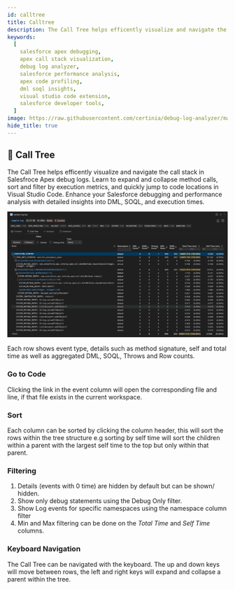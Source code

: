 ```yaml
---
id: calltree
title: Calltree
description: The Call Tree helps efficently visualize and navigate the call stack in Apex logs. Learn to expand and collapse method calls, sort and filter by execution metrics, and quickly jump to code locations in Visual Studio Code. Enhance your Salesforce debugging and performance analysis with detailed insights into DML, SOQL, and execution times.
keywords:
  [
    salesforce apex debugging,
    apex call stack visualization,
    debug log analyzer,
    salesforce performance analysis,
    apex code profiling,
    dml soql insights,
    visual studio code extension,
    salesforce developer tools,
  ]
image: https://raw.githubusercontent.com/certinia/debug-log-analyzer/main/lana/assets/v1.18/lana-calltree.png
hide_title: true
---
```


## 🌳 Call Tree

The Call Tree helps efficently visualize and navigate the call stack in Salesfroce Apex debug logs. Learn to expand and collapse method calls, sort and filter by execution metrics, and quickly jump to code locations in Visual Studio Code. Enhance your Salesforce debugging and performance analysis with detailed insights into DML, SOQL, and execution times.

![Call Tree Screenshot displaying an expandable and collapsible call stack with event types, method signatures, timing metrics, and aggregated DML, SOQL, Throws, and Row counts.](https://raw.githubusercontent.com/certinia/debug-log-analyzer/main/lana/assets/v1.18/lana-calltree.png)

Each row shows event type, details such as method signature, self and total time as well as aggregated DML, SOQL, Throws and Row counts.

### Go to Code

Clicking the link in the event column will open the corresponding file and line, if that file exists in the current workspace.

### Sort

Each column can be sorted by clicking the column header, this will sort the rows within the tree structure e.g sorting by self time will sort the children within a parent with the largest self time to the top but only within that parent.

### Filtering

1. Details (events with 0 time) are hidden by default but can be shown/ hidden.
1. Show only debug statements using the Debug Only filter.
1. Show Log events for specific namespaces using the namespace column filter
1. Min and Max filtering can be done on the _Total Time_ and _Self Time_ columns.

### Keyboard Navigation

The Call Tree can be navigated with the keyboard. The up and down keys will move between rows, the left and right keys will expand and collapse a parent within the tree.
